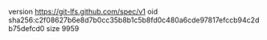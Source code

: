version https://git-lfs.github.com/spec/v1
oid sha256:c2f08627b6e8d7b0cc35b8b1c5b8fd0c480a6cde97817efccb94c2db75defcd0
size 9959
